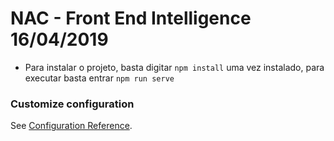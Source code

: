 # NAC - Front End Intelligence 16/04/2019

- Para instalar o projeto, basta digitar `npm install` uma vez instalado, para executar basta entrar `npm run serve`

### Customize configuration
See [Configuration Reference](https://cli.vuejs.org/config/).
